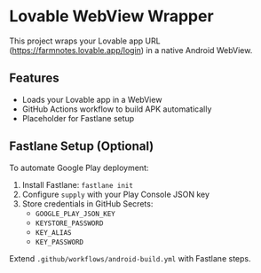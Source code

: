 
# Lovable WebView Wrapper

This project wraps your Lovable app URL (https://farmnotes.lovable.app/login) in a native Android WebView.

## Features
- Loads your Lovable app in a WebView
- GitHub Actions workflow to build APK automatically
- Placeholder for Fastlane setup

## Fastlane Setup (Optional)
To automate Google Play deployment:
1. Install Fastlane: `fastlane init`
2. Configure `supply` with your Play Console JSON key
3. Store credentials in GitHub Secrets:
   - `GOOGLE_PLAY_JSON_KEY`
   - `KEYSTORE_PASSWORD`
   - `KEY_ALIAS`
   - `KEY_PASSWORD`

Extend `.github/workflows/android-build.yml` with Fastlane steps.

